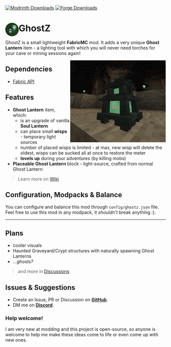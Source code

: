 <a href="https://modrinth.com/mod/ghostz">![Modrinth Downloads](https://img.shields.io/modrinth/dt/vcR7vUdh?logo=modrinth&label=%20&labelColor=%23343&color=%23222222)</a>
<a href="https://www.curseforge.com/minecraft/mc-mods/ghostz">![Forge Downloads](https://cf.way2muchnoise.eu/878506.svg)</a>

# <img src="https://raw.githubusercontent.com/itzTerra/GhostZ/main/resources/ghostz_icon_round.png" width="42" height="42" align="left"> GhostZ 


GhostZ is a small lightweight **FabricMC** mod. It adds a very unique **Ghost Lantern** item - a lighting tool with which you will never need torches for your cave or mining sessions again!

<img src="https://raw.githubusercontent.com/itzTerra/GhostZ/main/resources/cave.png" width="300" align="right">


## Dependencies
- [Fabric API](https://www.curseforge.com/minecraft/mc-mods/fabric-api)

<!-- ### Optional
- [Trinkets](https://www.curseforge.com/minecraft/mc-mods/trinkets) -->

## Features
- **Ghost Lantern** item, which:
  - is an upgrade of vanilla **Soul Lantern**
  - can place small **wisps** - temporary light sources
  - number of placed wisps is limited - at max, new wisp will delete the oldest, wisps can be sucked all at once to restore the meter
  - **levels up** during your adventures (by killing mobs)
- **Placeable Ghost Lantern** block - light-source, crafted from normal Ghost Lantern

> Learn more on [Wiki](https://github.com/itzTerra/GhostZ/wiki)

## Configuration, Modpacks & Balance
You can configure and balance this mod through `config/ghostz.json` file.  
Feel free to use this mod in any modpack, it *shouldn't* break anything :).

<hr>

## Plans
- cooler visuals
- Haunted Graveyard/Crypt structures with naturally spawning Ghost Lanterns
- *...ghosts?*

> and more in [Discussions](https://github.com/itzTerra/GhostZ/discussions/3)


## Issues & Suggestions
- Create an Issue, PR or Discussion on [**GitHub**](https://github.com/itzTerra/GhostZ/).
- DM me on [**Discord**](https://discordapp.com/users/273461148441903105/).

### Help welcome!
I am very new at modding and this project is open-source, so anyone is welcome to help me make these ideas come to life or even come up with new ones.
